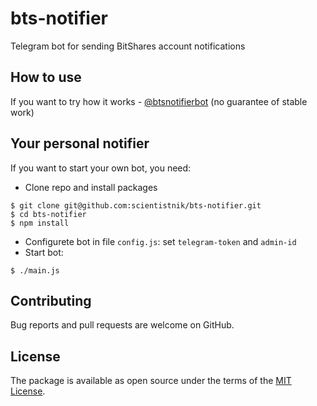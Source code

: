 # bts-notifier
Telegram bot for sending BitShares account notifications

## How to use
If you want to try how it works - [@btsnotifierbot](https://t.me/btsnotifierbot) (no guarantee of stable work)

## Your personal notifier
If you want to start your own bot, you need:
- Clone repo and install packages
```
$ git clone git@github.com:scientistnik/bts-notifier.git
$ cd bts-notifier
$ npm install
```
- Configurete bot in file `config.js`: set `telegram-token` and `admin-id`
- Start bot:
```
$ ./main.js
```
## Contributing
Bug reports and pull requests are welcome on GitHub.

## License
The package is available as open source under the terms of the [MIT License](https://opensource.org/licenses/MIT).
